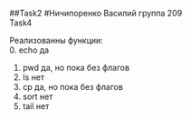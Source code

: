 ##Task2
#Ничипоренко Василий
группа 209  
Task4

Реализованны функции:  
0.	echo   да  
1.	pwd    да, но пока без флагов  
2.	ls     нет  
3.	cp     да, но пока без флагов  
4.	sort   нет  
5.	tail   нет  